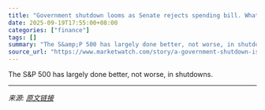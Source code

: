 ```yaml
---
title: "Government shutdown looms as Senate rejects spending bill. What could happen to stocks next."
date: 2025-09-19T17:55:00+08:00
categories: ["finance"]
tags: []
summary: "The S&amp;P 500 has largely done better, not worse, in shutdowns."
source_url: "https://www.marketwatch.com/story/a-government-shutdown-is-looming-heres-what-history-says-could-happen-to-stocks-18710b59?mod=mw_rss_topstories"
---
```


The S&amp;P 500 has largely done better, not worse, in shutdowns.

---

*来源: [原文链接](https://www.marketwatch.com/story/a-government-shutdown-is-looming-heres-what-history-says-could-happen-to-stocks-18710b59?mod=mw_rss_topstories)*
